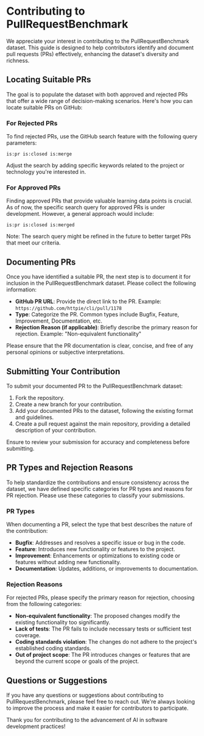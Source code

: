 # Contributing to PullRequestBenchmark

We appreciate your interest in contributing to the PullRequestBenchmark dataset. This guide is designed to help contributors identify and document pull requests (PRs) effectively, enhancing the dataset's diversity and richness.

## Locating Suitable PRs

The goal is to populate the dataset with both approved and rejected PRs that offer a wide range of decision-making scenarios. Here's how you can locate suitable PRs on GitHub:

### For Rejected PRs

To find rejected PRs, use the GitHub search feature with the following query parameters:

```
is:pr is:closed is:merge
```

Adjust the search by adding specific keywords related to the project or technology you're interested in.

### For Approved PRs

Finding approved PRs that provide valuable learning data points is crucial. As of now, the specific search query for approved PRs is under development. However, a general approach would include:

```
is:pr is:closed is:merged 
```

Note: The search query might be refined in the future to better target PRs that meet our criteria.

## Documenting PRs

Once you have identified a suitable PR, the next step is to document it for inclusion in the PullRequestBenchmark dataset. Please collect the following information:

- **GitHub PR URL**: Provide the direct link to the PR. Example: `https://github.com/httpie/cli/pull/1178`
- **Type**: Categorize the PR. Common types include Bugfix, Feature, Improvement, Documentation, etc.
- **Rejection Reason (if applicable)**: Briefly describe the primary reason for rejection. Example: "Non-equivalent functionality"

Please ensure that the PR documentation is clear, concise, and free of any personal opinions or subjective interpretations.

## Submitting Your Contribution

To submit your documented PR to the PullRequestBenchmark dataset:

1. Fork the repository.
2. Create a new branch for your contribution.
3. Add your documented PRs to the dataset, following the existing format and guidelines.
4. Create a pull request against the main repository, providing a detailed description of your contribution.

Ensure to review your submission for accuracy and completeness before submitting.

## PR Types and Rejection Reasons

To help standardize the contributions and ensure consistency across the dataset, we have defined specific categories for PR types and reasons for PR rejection. Please use these categories to classify your submissions.

### PR Types

When documenting a PR, select the type that best describes the nature of the contribution:

- **Bugfix**: Addresses and resolves a specific issue or bug in the code.
- **Feature**: Introduces new functionality or features to the project.
- **Improvement**: Enhancements or optimizations to existing code or features without adding new functionality.
- **Documentation**: Updates, additions, or improvements to documentation.

### Rejection Reasons

For rejected PRs, please specify the primary reason for rejection, choosing from the following categories:

- **Non-equivalent functionality**: The proposed changes modify the existing functionality too significantly.
- **Lack of tests**: The PR fails to include necessary tests or sufficient test coverage.
- **Coding standards violation**: The changes do not adhere to the project's established coding standards.
- **Out of project scope**: The PR introduces changes or features that are beyond the current scope or goals of the project.

## Questions or Suggestions

If you have any questions or suggestions about contributing to PullRequestBenchmark, please feel free to reach out. We're always looking to improve the process and make it easier for contributors to participate.

Thank you for contributing to the advancement of AI in software development practices!
